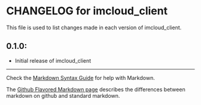 # CHANGELOG for imcloud_client

This file is used to list changes made in each version of imcloud_client.

## 0.1.0:

* Initial release of imcloud_client

- - -
Check the [Markdown Syntax Guide](http://daringfireball.net/projects/markdown/syntax) for help with Markdown.

The [Github Flavored Markdown page](http://github.github.com/github-flavored-markdown/) describes the differences between markdown on github and standard markdown.
